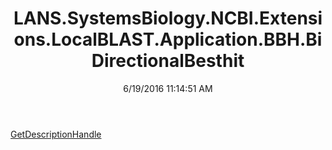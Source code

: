 ﻿---
title: LANS.SystemsBiology.NCBI.Extensions.LocalBLAST.Application.BBH.BiDirectionalBesthit
date: 6/19/2016 11:14:51 AM
---

[GetDescriptionHandle](T-LANS.SystemsBiology.NCBI.Extensions.LocalBLAST.Application.BBH.BiDirectionalBesthit.GetDescriptionHandle.html)
